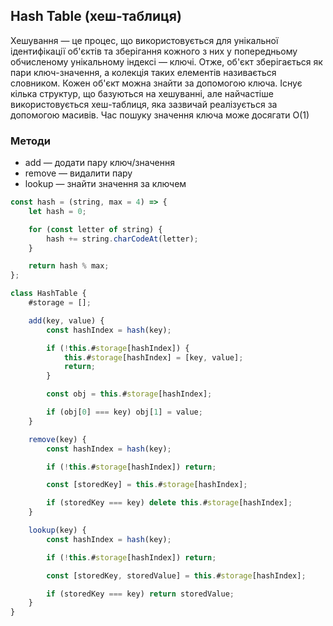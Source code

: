 ## Hash Table (хеш-таблиця)

Хешування — це процес, що використовується для унікальної ідентифікації об'єктів та зберігання кожного з них у попередньому обчисленому унікальному індексі — ключі. Отже, об'єкт зберігається як пари ключ-значення, а колекція таких елементів називається словником. Кожен об'єкт можна знайти за допомогою ключа. Існує кілька структур, що базуються на хешуванні, але найчастіше використовується хеш-таблиця, яка зазвичай реалізується за допомогою масивів. Час пошуку значення ключа може досягати O(1)

### Методи

-   add — додати пару ключ/значення
-   remove — видалити пару
-   lookup — знайти значення за ключем

```js
const hash = (string, max = 4) => {
    let hash = 0;

    for (const letter of string) {
        hash += string.charCodeAt(letter);
    }

    return hash % max;
};

class HashTable {
    #storage = [];

    add(key, value) {
        const hashIndex = hash(key);

        if (!this.#storage[hashIndex]) {
            this.#storage[hashIndex] = [key, value];
            return;
        }

        const obj = this.#storage[hashIndex];

        if (obj[0] === key) obj[1] = value;
    }

    remove(key) {
        const hashIndex = hash(key);

        if (!this.#storage[hashIndex]) return;

        const [storedKey] = this.#storage[hashIndex];

        if (storedKey === key) delete this.#storage[hashIndex];
    }

    lookup(key) {
        const hashIndex = hash(key);

        if (!this.#storage[hashIndex]) return;

        const [storedKey, storedValue] = this.#storage[hashIndex];

        if (storedKey === key) return storedValue;
    }
}
```
